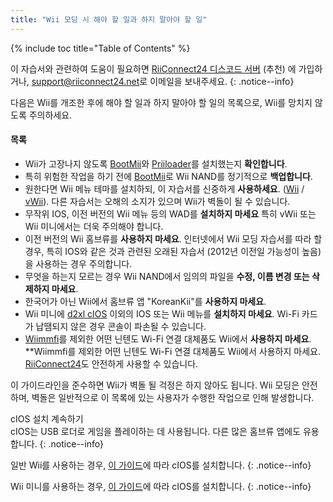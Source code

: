```yaml
---
title: "Wii 모딩 시 해야 할 일과 하지 말아야 할 일"
---
```


{% include toc title="Table of Contents" %}

이 자습서와 관련하여 도움이 필요하면 [RiiConnect24 디스코드 서버](https://discord.gg/rc24) (추천) 에 가입하거나, [support@riiconnect24.net](mailto:support@riiconnect24.net)로 이메일을 보내주세요.
{: .notice--info}

다음은 Wii를 개조한 후에 해야 할 일과 하지 말아야 할 일의 목록으로, Wii를 망치지 않도록 주의하세요.

#### 목록

- Wii가 고장나지 않도록 [BootMii](bootmii)와 [Priiloader](priiloader)를 설치했는지 **확인합니다**.
- 특히 위험한 작업을 하기 전에 [BootMii](bootmii)로 Wii NAND를 정기적으로 **백업합니다**.
- 원한다면 Wii 메뉴 테마를 설치하되, 이 자습서를 신중하게 **사용하세요**. ([Wii](themes) / [vWii](themes-vwii)). 다른 자습서는 오해의 소지가 있으며 Wii가 벽돌이 될 수 있습니다.
- 무작위 IOS, 이전 버전의 Wii 메뉴 등의 WAD를 **설치하지 마세요** 특히 vWii 또는 Wii 미니에서는 더욱 주의해야 합니다.
- 이전 버전의 Wii 홈브류를 **사용하지 마세요**. 인터넷에서 Wii 모딩 자습서를 따라 할 경우, 특히 IOS와 같은 것과 관련된 오래된 자습서 (2012년 이전일 가능성이 높음) 을 사용하는 경우 주의합니다.
- 무엇을 하는지 모르는 경우 Wii NAND에서 임의의 파일을 **수정, 이름 변경 또는 삭제하지 마세요**.
- 한국어가 아닌 Wii에서 홈브류 앱 "KoreanKii"를 **사용하지 마세요**.
- Wii 미니에 [d2xl cIOS](cios-mini) 이외의 IOS 또는 Wii 메뉴를 **설치하지 마세요**. Wi-Fi 카드가 납땜되지 않은 경우 콘솔이 파손될 수 있습니다.
- [Wiimmfi](wiimmfi)를 제외한 어떤 닌텐도 Wi-Fi 연결 대체품도 Wii에서 **사용하지 마세요**. **Wiimmfi를 제외한 어떤 닌텐도 Wi-Fi 연결 대체품도 Wii에서 사용하지 마세요. [RiiConnect24](riiconnect24)도 안전하게 사용할 수 있습니다.</li> </ul>

이 가이드라인을 준수하면 Wii가 벽돌 될 걱정은 하지 않아도 됩니다. Wii 모딩은 안전하며, 벽돌은 일반적으로 이 목록에 있는 사용자가 수행한 작업으로 인해 발생합니다.

cIOS 설치 계속하기<br> cIOS는 USB 로더로 게임을 플레이하는 데 사용됩니다. 다른 많은 홈브류 앱에도 유용합니다.
{: .notice--info}

일반 Wii를 사용하는 경우, [이 가이드](cios)에 따라 cIOS를 설치합니다.
{: .notice--info}

Wii 미니를 사용하는 경우, [이 가이드](cios-mini)에 따라 cIOS를 설치합니다.
{: .notice--info}
